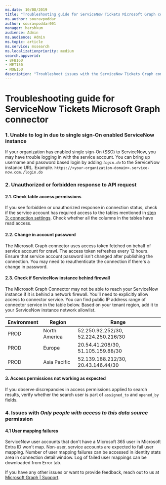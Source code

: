 ```yaml
---
ms.date: 10/08/2019
title: "Troubleshooting guide for ServiceNow Tickets Microsoft Graph connector"
ms.author: souravpoddar
author: souravpoddar001
manager: harshkum
audience: Admin
ms.audience: Admin
ms.topic: article
ms.service: mssearch
ms.localizationpriority: medium
search.appverid:
- BFB160
- MET150
- MOE150
description: "Troubleshoot issues with the ServiceNow Tickets Graph connector for Microsoft Search and Copilot."
---
```

# Troubleshooting guide for ServiceNow Tickets Microsoft Graph connector

### 1. **Unable to log in due to single sign-On enabled ServiceNow instance**

If your organization has enabled single sign-On (SSO) to ServiceNow, you may have trouble logging in with the service account. You can bring up username and password based login by adding <em> `login.do`</em> to the ServiceNow instance URL. Example. `https://<your-organization-domain>.service-now.com./login.do`

### 2. **Unauthorized or forbidden response to API request**

#### 2.1. Check table access permissions
If you see forbidden or unauthorized response in connection status, check if the service account has required access to the tables mentioned in [step 3: connection settings](./servicenow-tickets-connector.md#step-3-connection-settings). Check whether all the columns in the tables have read access.

#### 2.2. Change in account password
The Microsoft Graph connector uses access token fetched on behalf of service account for crawl. The access token refreshes every 12 hours. Ensure that service account password isn't changed after publishing the connection. You may need to reauthenticate the connection if there's a change in password.

#### 2.3. Check if ServiceNow instance behind firewall
The Microsoft Graph Connector may not be able to reach your ServiceNow instance if it is behind a network firewall. You'll need to explicitly allow access to connector service. You can find public IP address range of connector service in the table below. Based on your tenant region, add it to your ServiceNow instance network allowlist.

**Environment** | **Region** | **Range**
--- | --- | ---
PROD | North America | 52.250.92.252/30, 52.224.250.216/30
PROD | Europe | 20.54.41.208/30, 51.105.159.88/30
PROD | Asia Pacific | 52.139.188.212/30, 20.43.146.44/30

#### 3. **Access permissions not working as expected**

If you observe discrepancies in access permissions applied to search results, verify whether the search user is part of `assigned_to` and `opened_by` fields.

### 4. **Issues with *Only people with access to this data source* permission**

#### 4.1 User mapping failures

 ServiceNow user accounts that don't have a Microsoft 365 user in Microsoft Entra ID won't map. Non-user, service accounts are expected to fail user mapping. Number of user mapping failures can be accessed in identity stats area in connection detail window. Log of failed user mappings can be downloaded from Error tab.

If you have any other issues or want to provide feedback, reach out to us at [Microsoft Graph | Support](https://developer.microsoft.com/en-us/graph/support).
